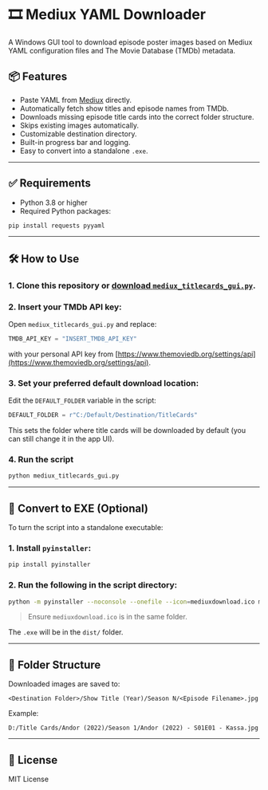 # 🎞️ Mediux YAML Downloader

A Windows GUI tool to download episode poster images based on Mediux YAML configuration files and The Movie Database (TMDb) metadata.

## 📦 Features

- Paste YAML from [Mediux](https://mediux.pro) directly.
- Automatically fetch show titles and episode names from TMDb.
- Downloads missing episode title cards into the correct folder structure.
- Skips existing images automatically.
- Customizable destination directory.
- Built-in progress bar and logging.
- Easy to convert into a standalone `.exe`.

---

## ✅ Requirements

- Python 3.8 or higher
- Required Python packages:

```bash
pip install requests pyyaml
```

---

## 🛠️ How to Use

### 1. Clone this repository or [download `mediux_titlecards_gui.py`](./mediux_titlecards_gui.py).

### 2. Insert your TMDb API key:

Open `mediux_titlecards_gui.py` and replace:

```python
TMDB_API_KEY = "INSERT_TMDB_API_KEY"
```

with your personal API key from [https://www.themoviedb.org/settings/api](https://www.themoviedb.org/settings/api).

### 3. Set your preferred default download location:
Edit the `DEFAULT_FOLDER` variable in the script:

```python
DEFAULT_FOLDER = r"C:/Default/Destination/TitleCards"
```

This sets the folder where title cards will be downloaded by default (you can still change it in the app UI).

### 4. Run the script

```bash
python mediux_titlecards_gui.py
```

---

## 💾 Convert to EXE (Optional)

To turn the script into a standalone executable:

### 1. Install `pyinstaller`:

```bash
pip install pyinstaller
```

### 2. Run the following in the script directory:

```bash
python -m pyinstaller --noconsole --onefile --icon=mediuxdownload.ico mediux_titlecards_gui.py
```

> Ensure `mediuxdownload.ico` is in the same folder.

The `.exe` will be in the `dist/` folder.

---

## 📂 Folder Structure

Downloaded images are saved to:

```
<Destination Folder>/Show Title (Year)/Season N/<Episode Filename>.jpg
```

Example:

```
D:/Title Cards/Andor (2022)/Season 1/Andor (2022) - S01E01 - Kassa.jpg
```

---

## 📜 License

MIT License
